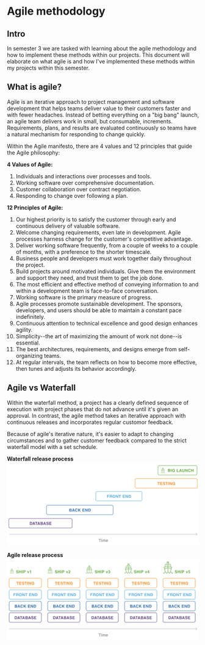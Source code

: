 # Agile methodology

## Intro
In semester 3 we are tasked with learning about the agile methodology and how to implement these methods within our projects. This document will elaborate on what agile is and how I've implemented these methods within my projects within this semester.

## What is agile?
Agile is an iterative approach to project management and software development that helps teams deliver value to their customers faster and with fewer headaches. Instead of betting everything on a "big bang" launch, an agile team delivers work in small, but consumable, increments. Requirements, plans, and results are evaluated continuously so teams have a natural mechanism for responding to change quickly. 

Within the Agile manifesto, there are 4 values and 12 principles that guide the Agile philosophy:

**4 Values of Agile:**
1. Individuals and interactions over processes and tools.
2. Working software over comprehensive documentation.
3. Customer collaboration over contract negotiation.
4. Responding to change over following a plan.

**12 Principles of Agile:**

1. Our highest priority is to satisfy the customer through early and continuous delivery of valuable software. 
2. Welcome changing requirements, even late in development. Agile processes harness change for the customer's competitive advantage. 
3. Deliver working software frequently, from a couple of weeks to a couple of months, with a preference to the shorter timescale. 
4. Business people and developers must work together daily throughout the project. 
5. Build projects around motivated individuals. Give them the environment and support they need, and trust them to get the job done. 
6. The most efficient and effective method of conveying information to and within a development team is face-to-face conversation. 
7. Working software is the primary measure of progress. 
8. Agile processes promote sustainable development. The sponsors, developers, and users should be able to maintain a constant pace indefinitely. 
9. Continuous attention to technical excellence and good design enhances agility. 
10. Simplicity--the art of maximizing the amount of work not done--is essential. 
11. The best architectures, requirements, and designs emerge from self-organizing teams. 
12. At regular intervals, the team reflects on how to become more effective, then tunes and adjusts its behavior accordingly. 

## Agile vs Waterfall

Within the waterfall method, a project has a clearly defined sequence of execution with project phases that do not advance until it's given an approval. In contrast, the agile method takes an iterative approach with continuous releases and incorporates regular customor feedback.

Because of agile's iterative nature, it's easier to adapt to changing circumstances and to gather customer feedback compared to the strict waterfall model with a set schedule.

**Waterfall release process**
![waterfall_release_model](../images/waterfall_release_process.svg)

**Agile release process**
![agile_release_process](../images/agile_release_train.svg)

